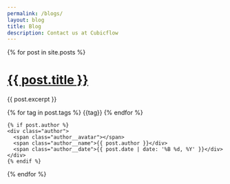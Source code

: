 ```yaml
---
permalink: /blogs/
layout: blog
title: Blog
description: Contact us at Cubicflow
---
```


{% for post in site.posts %}
  <a href="{{ post.url }}"><h1>{{ post.title }}</h1></a>
  {{ post.excerpt }}

  <div class="meta">
    {% for tag in post.tags %}
      <span class="tag">{{tag}}</span>
    {% endfor %}

    {% if post.author %}
    <div class="author">
      <span class="author__avatar"></span>
      <span class="author__name">{{ post.author }}</div>
      <span class="author__date">{{ post.date | date: '%B %d, %Y' }}</div>
    </div>
    {% endif %}
  </div>

{% endfor %}

</div>

